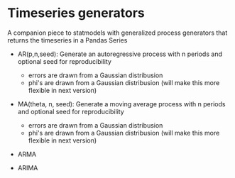 # Timeseries generators
A companion piece to statmodels with generalized process generators that returns the timeseries in  a Pandas Series

- AR(p,n,seed): Generate an autoregressive process with n periods and optional seed for reproducibility
  - errors are drawn from a Gaussian distribusion 
  - phi's are drawn from a Gaussian distribusion (will make this more flexible in next version)

- MA(theta, n, seed): Generate a moving average process with n periods and optional seed for reproducibility
  - errors are drawn from a Gaussian distribusion 
  - phi's are drawn from a Gaussian distribusion (will make this more flexible in next version)

- ARMA

- ARIMA
